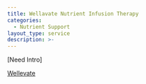 ```yaml
---
title: Wellavate Nutrient Infusion Therapy
categories:
  - Nutrient Support
layout_type: service
description: >-
---
```

[Need Intro]

[Wellevate]( https://wellevate.me/diane-bowen-1)

